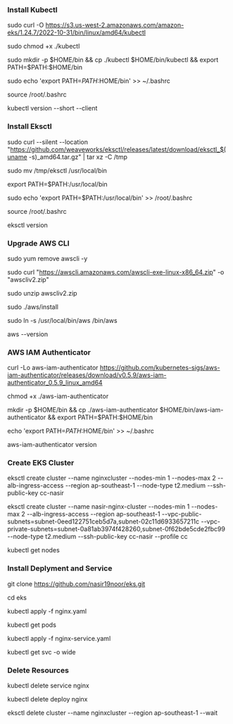 ### Install Kubectl
sudo curl -O https://s3.us-west-2.amazonaws.com/amazon-eks/1.24.7/2022-10-31/bin/linux/amd64/kubectl

sudo chmod +x ./kubectl

sudo mkdir -p $HOME/bin && cp ./kubectl $HOME/bin/kubectl && export PATH=$PATH:$HOME/bin

sudo echo 'export PATH=$PATH:$HOME/bin' >> ~/.bashrc

source /root/.bashrc

kubectl version --short --client

### Install Eksctl
sudo curl --silent --location "https://github.com/weaveworks/eksctl/releases/latest/download/eksctl_$(uname -s)_amd64.tar.gz" | tar xz -C /tmp

sudo mv /tmp/eksctl /usr/local/bin

export PATH=$PATH:/usr/local/bin

sudo echo 'export PATH=$PATH:/usr/local/bin' >> /root/.bashrc

source /root/.bashrc

eksctl version

### Upgrade AWS CLI
sudo yum remove awscli -y

sudo curl "https://awscli.amazonaws.com/awscli-exe-linux-x86_64.zip" -o "awscliv2.zip"

sudo unzip awscliv2.zip

sudo ./aws/install

sudo ln -s /usr/local/bin/aws /bin/aws

aws --version

### AWS IAM Authenticator
curl -Lo aws-iam-authenticator https://github.com/kubernetes-sigs/aws-iam-authenticator/releases/download/v0.5.9/aws-iam-authenticator_0.5.9_linux_amd64

chmod +x ./aws-iam-authenticator

mkdir -p $HOME/bin && cp ./aws-iam-authenticator $HOME/bin/aws-iam-authenticator && export PATH=$PATH:$HOME/bin

echo 'export PATH=$PATH:$HOME/bin' >> ~/.bashrc

aws-iam-authenticator version

### Create EKS Cluster
eksctl create cluster --name nginxcluster --nodes-min 1 --nodes-max 2 --alb-ingress-access --region ap-southeast-1 --node-type t2.medium --ssh-public-key cc-nasir

eksctl create cluster --name nasir-nginx-cluster --nodes-min 1 --nodes-max 2 --alb-ingress-access --region ap-southeast-1 --vpc-public-subnets=subnet-0eed122751ceb5d7a,subnet-02c11d6933657211c --vpc-private-subnets=subnet-0a81ab3974f428260,subnet-0f62bde5cde2fbc99 --node-type t2.medium --ssh-public-key cc-nasir --profile cc

kubectl get nodes

### Install Deplyment and Service
git clone https://github.com/nasir19noor/eks.git

cd eks

kubectl apply -f nginx.yaml

kubectl get pods

kubectl apply -f nginx-service.yaml

kubectl get svc -o wide

### Delete Resources

kubectl delete service nginx

kubectl delete deploy nginx

eksctl delete cluster --name nginxcluster --region ap-southeast-1 --wait

